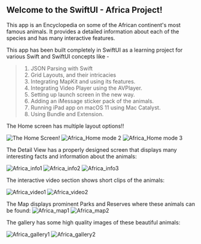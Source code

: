 ## Welcome to the SwiftUI - Africa Project!

This app is an Encyclopedia on some of the African continent's most famous animals. It provides a detailed information about each of the species and has many interactive features.

This app has been built completely in SwiftUI as a learning project for various Swift and SwiftUI concepts like - 

> 1. JSON Parsing with Swift
> 2. Grid Layouts, and their intricacies
> 3. Integrating MapKit and using its features.
> 4. Integrating Video Player using the AVPlayer.
> 5. Setting up launch screen in the new way.
> 6. Adding an iMessage sticker pack of the animals.
> 7. Running iPad app on macOS 11 using Mac Catalyst.
> 8. Using Bundle and Extension.

The Home screen has multiple layout options!!

![The Home Screen!](https://user-images.githubusercontent.com/38729069/119443166-bd867c80-bd46-11eb-9ca9-eb9e832cfe26.png)
![Africa_Home mode 2](https://user-images.githubusercontent.com/38729069/119443389-2bcb3f00-bd47-11eb-86d0-27aed76e06d9.png)
![Africa_Home mode 3](https://user-images.githubusercontent.com/38729069/119443397-2ec62f80-bd47-11eb-925a-20a2ec093cf2.png)

The Detail View has a properly designed screen that displays many interesting facts and information about the animals:


![Africa_info1](https://user-images.githubusercontent.com/38729069/119443600-806eba00-bd47-11eb-81a9-b3dcaf1cbbbd.png)
![Africa_info2](https://user-images.githubusercontent.com/38729069/119443608-82d11400-bd47-11eb-9dc5-1b1755b07f4f.png)
![Africa_info3](https://user-images.githubusercontent.com/38729069/119443615-85cc0480-bd47-11eb-98c2-2dd40ef3661e.png)


The interactive video section shows short clips of the animals:

![Africa_video1](https://user-images.githubusercontent.com/38729069/119443511-5cab7400-bd47-11eb-903b-3092b2c4d813.png)
![Africa_video2](https://user-images.githubusercontent.com/38729069/119443522-5fa66480-bd47-11eb-857a-a9860da4d987.png)

The Map displays prominent Parks and Reserves where these animals can be found:
![Africa_map1](https://user-images.githubusercontent.com/38729069/119443548-6af99000-bd47-11eb-95b2-45c4763f87f8.png)
![Africa_map2](https://user-images.githubusercontent.com/38729069/119443557-6df48080-bd47-11eb-9c4f-039f2ee5fa9e.png)

The gallery has some high quality images of these beautiful animals:

![Africa_gallery1](https://user-images.githubusercontent.com/38729069/119443580-7a78d900-bd47-11eb-9c8d-2df06c042012.png)
![Africa_gallery2](https://user-images.githubusercontent.com/38729069/119443587-7cdb3300-bd47-11eb-9490-e87d0e4acc49.png)
